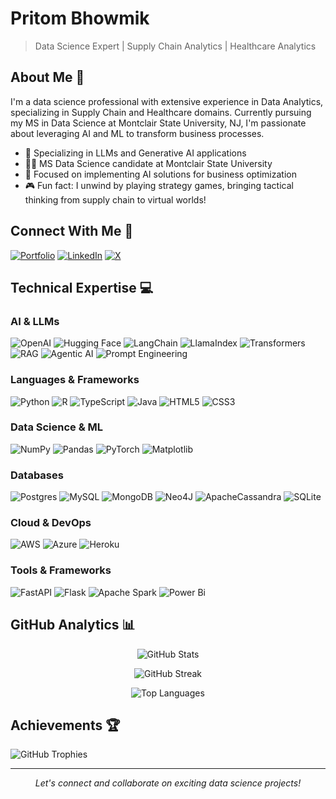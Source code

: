 # Pritom Bhowmik
> Data Science Expert | Supply Chain Analytics | Healthcare Analytics

## About Me 🚀

I'm a data science professional with extensive experience in Data Analytics, specializing in Supply Chain and Healthcare domains. Currently pursuing my MS in Data Science at Montclair State University, NJ, I'm passionate about leveraging AI and ML to transform business processes.

- 🔭 Specializing in LLMs and Generative AI applications
- 👨‍🎓 MS Data Science candidate at Montclair State University
- 🌱 Focused on implementing AI solutions for business optimization
- 🎮 Fun fact: I unwind by playing strategy games, bringing tactical thinking from supply chain to virtual worlds!

## Connect With Me 🤝

[![Portfolio](https://img.shields.io/badge/Portfolio-000000?style=for-the-badge&logo=About.me&logoColor=white)](https://pritom02bh.github.io)
[![LinkedIn](https://img.shields.io/badge/LinkedIn-%230077B5.svg?style=for-the-badge&logo=linkedin&logoColor=white)](https://linkedin.com/in/pritom-bhowmik-296285337)
[![X](https://img.shields.io/badge/X-black.svg?style=for-the-badge&logo=X&logoColor=white)](https://x.com/pritombhowmik_1)

## Technical Expertise 💻

### AI & LLMs
![OpenAI](https://img.shields.io/badge/OpenAI-412991?style=for-the-badge&logo=openai&logoColor=white)
![Hugging Face](https://img.shields.io/badge/Hugging%20Face-FFD21E?style=for-the-badge&logo=huggingface&logoColor=black)
![LangChain](https://img.shields.io/badge/LangChain-121212?style=for-the-badge&logo=chainlink&logoColor=white)
![LlamaIndex](https://img.shields.io/badge/LlamaIndex-141619?style=for-the-badge&logo=llama&logoColor=white)
![Transformers](https://img.shields.io/badge/Transformers-FF6F61?style=for-the-badge&logo=transformer&logoColor=white)
![RAG](https://img.shields.io/badge/RAG-00A0DC?style=for-the-badge&logo=data:image/svg+xml;base64,PHN2ZyB4bWxucz0iaHR0cDovL3d3dy53My5vcmcvMjAwMC9zdmciIHZpZXdCb3g9IjAgMCAyNCAyNCI+PC9zdmc+&logoColor=white)
![Agentic AI](https://img.shields.io/badge/Agentic%20AI-40AEF0?style=for-the-badge&logo=robot&logoColor=white)
![Prompt Engineering](https://img.shields.io/badge/Prompt%20Engineering-FF4088?style=for-the-badge&logo=prompt&logoColor=white)

### Languages & Frameworks
![Python](https://img.shields.io/badge/python-3670A0?style=for-the-badge&logo=python&logoColor=ffdd54)
![R](https://img.shields.io/badge/r-%23276DC3.svg?style=for-the-badge&logo=r&logoColor=white)
![TypeScript](https://img.shields.io/badge/typescript-%23007ACC.svg?style=for-the-badge&logo=typescript&logoColor=white)
![Java](https://img.shields.io/badge/java-%23ED8B00.svg?style=for-the-badge&logo=openjdk&logoColor=white)
![HTML5](https://img.shields.io/badge/html5-%23E34F26.svg?style=for-the-badge&logo=html5&logoColor=white)
![CSS3](https://img.shields.io/badge/css3-%231572B6.svg?style=for-the-badge&logo=css3&logoColor=white)

### Data Science & ML
![NumPy](https://img.shields.io/badge/numpy-%23013243.svg?style=for-the-badge&logo=numpy&logoColor=white)
![Pandas](https://img.shields.io/badge/pandas-%23150458.svg?style=for-the-badge&logo=pandas&logoColor=white)
![PyTorch](https://img.shields.io/badge/PyTorch-%23EE4C2C.svg?style=for-the-badge&logo=PyTorch&logoColor=white)
![Matplotlib](https://img.shields.io/badge/Matplotlib-%23ffffff.svg?style=for-the-badge&logo=Matplotlib&logoColor=black)

### Databases
![Postgres](https://img.shields.io/badge/postgres-%23316192.svg?style=for-the-badge&logo=postgresql&logoColor=white)
![MySQL](https://img.shields.io/badge/mysql-4479A1.svg?style=for-the-badge&logo=mysql&logoColor=white)
![MongoDB](https://img.shields.io/badge/MongoDB-%234ea94b.svg?style=for-the-badge&logo=mongodb&logoColor=white)
![Neo4J](https://img.shields.io/badge/Neo4j-008CC1?style=for-the-badge&logo=neo4j&logoColor=white)
![ApacheCassandra](https://img.shields.io/badge/cassandra-%231287B1.svg?style=for-the-badge&logo=apache-cassandra&logoColor=white)
![SQLite](https://img.shields.io/badge/sqlite-%2307405e.svg?style=for-the-badge&logo=sqlite&logoColor=white)

### Cloud & DevOps
![AWS](https://img.shields.io/badge/AWS-%23FF9900.svg?style=for-the-badge&logo=amazon-aws&logoColor=white)
![Azure](https://img.shields.io/badge/azure-%230072C6.svg?style=for-the-badge&logo=microsoftazure&logoColor=white)
![Heroku](https://img.shields.io/badge/heroku-%23430098.svg?style=for-the-badge&logo=heroku&logoColor=white)

### Tools & Frameworks
![FastAPI](https://img.shields.io/badge/FastAPI-005571?style=for-the-badge&logo=fastapi)
![Flask](https://img.shields.io/badge/flask-%23000.svg?style=for-the-badge&logo=flask&logoColor=white)
![Apache Spark](https://img.shields.io/badge/Apache%20Spark-FDEE21?style=for-the-badge&logo=apachespark&logoColor=black)
![Power Bi](https://img.shields.io/badge/power_bi-F2C811?style=for-the-badge&logo=powerbi&logoColor=black)

## GitHub Analytics 📊

<div align="center">

![GitHub Stats](https://github-readme-stats.vercel.app/api?username=pritom02bh&theme=dark&hide_border=false&include_all_commits=true&count_private=true)

![GitHub Streak](https://github-readme-streak-stats.herokuapp.com/?user=pritom02bh&theme=dark&hide_border=false)

![Top Languages](https://github-readme-stats.vercel.app/api/top-langs/?username=pritom02bh&theme=dark&hide_border=false&include_all_commits=true&count_private=true&layout=compact)

</div>

## Achievements 🏆

![GitHub Trophies](https://github-profile-trophy.vercel.app/?username=pritom02bh&theme=radical&no-frame=true&no-bg=false&margin-w=4)

---
<div align="center">
  
*Let's connect and collaborate on exciting data science projects!*

</div>
